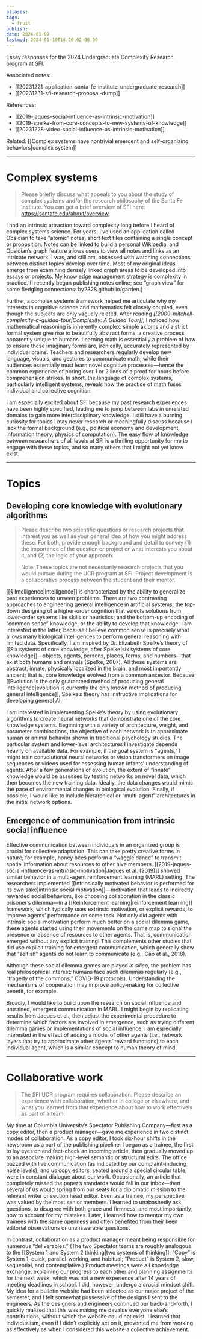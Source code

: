 ```yaml
---
aliases: 
tags:
  - fruit
publish: 
date: 2024-01-09
lastmod: 2024-01-10T14:20:02-08:00
---
```

Essay responses for the 2024 Undergraduate Complexity Research program at SFI.

Associated notes:
- [[20231221-application-santa-fe-institute-undergraduate-research]]
- [[20231231-sfi-research-proposal-dump]]

References:
- [[2019-jaques-social-influence-as-intrinsic-motivation]]
- [[2019-spelke-from-core-concepts-to-new-systems-of-knowledge]]
- [[20231228-video-social-influence-as-intrinsic-motivation]]

Related: [[Complex systems have nontrivial emergent and self-organizing behaviors|complex system]]

---
# Complex systems

>Please briefly discuss what appeals to you about the study of complex systems and/or the research philosophy of the Santa Fe Institute. You can get a brief overview of SFI here: https://santafe.edu/about/overview

I had an intrinsic attraction toward complexity long before I heard of complex systems science. For years, I’ve used an application called Obsidian to take “atomic” notes, short text files containing a single concept or proposition. Notes can be linked to build a personal Wikipedia, and Obsidian’s graph feature allows users to view all notes and links as an intricate network. I was, and still am, obsessed with watching connections between distinct topics develop over time. Most of my original ideas emerge from examining densely linked graph areas to be developed into essays or projects. My knowledge management strategy is complexity in practice. (I recently began publishing notes online; see “graph view” for some fledgling connections: by2328.github.io/garden.)

Further, a complex systems framework helped me articulate why my interests in cognitive science and mathematics felt closely coupled, even though the subjects are only vaguely related. After reading *[[2009-mitchell-complexity-a-guided-tour|Complexity: A Guided Tour]]*, I noticed how mathematical reasoning is inherently complex: simple axioms and a strict formal system give rise to beautifully abstract forms, a creative process apparently unique to humans. Learning math is essentially a problem of how to ensure these imaginary forms are, ironically, accurately represented by individual brains. Teachers and researchers regularly develop new language, visuals, and gestures to communicate math, while their audiences essentially must learn novel cognitive processes—hence the common experience of poring over 1 or 2 lines of a proof for hours before comprehension strikes. In short, the language of complex systems, particularly intelligent systems, reveals how the practice of math fuses individual and collective cognition.

I am especially excited about SFI because my past research experiences have been highly specified, leading me to jump between labs in unrelated domains to gain more interdisciplinary knowledge. I still have a burning curiosity for topics I may never research or meaningfully discuss because I lack the formal background (e.g., political economy and development, information theory, physics of computation). The easy flow of knowledge between researchers of all levels at SFI is a thrilling opportunity for me to engage with these topics, and so many others that I might not yet know exist.

----
# Topics

## Developing core knowledge with evolutionary algorithms

>Please describe two scientific questions or research projects that interest you as well as your general idea of how you might address these. For both, provide enough background and detail to convey (1) the importance of the question or project or what interests you about it, and (2) the logic of your approach. 
>
>Note: These topics are not necessarily research projects that you would pursue during the UCR program at SFI. Project development is a collaborative process between the student and their mentor.

[[§ Intelligence|Intelligence]] is characterized by the ability to generalize past experiences to unseen problems. There are two contrasting approaches to engineering general intelligence in artificial systems: the top-down designing of a higher-order cognition that selects solutions from lower-order systems like skills or heuristics; and the bottom-up encoding of “common sense” knowledge, or the ability to develop that knowledge. I am interested in the latter, because I believe common sense is precisely what allows many biological intelligences to perform general reasoning with limited data. Specifically, I am inspired by Dr. Elizabeth Spelke’s theory of [[Six systems of core knowledge, after Spelke|six systems of core knowledge]]—objects, agents, persons, places, forms, and numbers—that exist both humans and animals (Spelke, 2007). All these systems are abstract, innate, physically localized in the brain, and most importantly ancient; that is, core knowledge evolved from a common ancestor. Because [[Evolution is the only guaranteed method of producing general intelligence|evolution is currently the only known method of producing general intelligence]], Spelke’s theory has instructive implications for developing general AI.

I am interested in implementing Spelke’s theory by using evolutionary algorithms to create neural networks that demonstrate one of the core knowledge systems. Beginning with a variety of architecture, weight, and parameter combinations, the objective of each network is to approximate human or animal behavior shown in traditional psychology studies. The particular system and lower-level architectures I investigate depends heavily on available data. For example, if the goal system is “agents,” I might train convolutional neural networks or vision transformers on image sequences or videos used for assessing human infants’ understanding of agents. After a few generations of evolution, the extent of “innate” knowledge would be assessed by testing networks on novel data, which then becomes the new training data. Ideally, the data changes would mimic the pace of environmental changes in biological evolution. Finally, if possible, I would like to include hierarchical or “multi-agent” architectures in the initial network options. 

## Emergence of communication from intrinsic social influence

Effective communication between individuals in an organized group is crucial for collective adaptation. This can take pretty creative forms in nature; for example, honey bees perform a “waggle dance” to transmit spatial information about resources to other hive members. [[2019-jaques-social-influence-as-intrinsic-motivation|Jaques et al. (2019)]] showed similar behavior in a multi-agent reinforcement learning (MARL) setting. The researchers implemented [[Intrinsically motivated behavior is performed for its own sake|intrinsic social motivation]]—motivation that leads to indirectly rewarded social behaviors, like choosing collaboration in the classic prisoner’s dilemma—in a [[Reinforcement learning|reinforcement learning]] framework, which typically uses extrinsic motivation, or explicit rewards, to improve agents’ performance on some task. Not only did agents with intrinsic social motivation perform much better on a social dilemma game, these agents started using their movements on the game map to signal the presence or absence of resources to other agents. That is, communication emerged without any explicit training! This complements other studies that did use explicit training for emergent communication, which generally show that “selfish” agents do not learn to communicate (e.g., Cao et al., 2018). 

Although these social dilemma games are played *in silico*, the problem has real philosophical interest: humans face such dilemmas regularly (e.g., “tragedy of the commons,” COVID-19 protocols). Understanding the mechanisms of cooperation may improve policy-making for collective benefit, for example.

Broadly, I would like to build upon the research on social influence and untrained, emergent communication in MARL. I might begin by replicating results from Jaques et al., then adjust the experimental procedure to determine which factors are involved in emergence, such as trying different dilemma games or implementations of social influence. I am especially interested in the effect of adding a model of other agents (i.e., network layers that try to approximate other agents’ reward functions) to each individual agent, which is a similar concept to human theory of mind.

---
# Collaborative work

>The SFI UCR program requires collaboration. Please describe an experience with collaboration, whether in college or elsewhere, and what you learned from that experience about how to work effectively as part of a team.

My time at Columbia University’s Spectator Publishing Company—first as a copy editor, then a product manager—gave me experience in two distinct modes of collaboration. As a copy editor, I took six-hour shifts in the newsroom as a part of the publishing pipeline: I began as a trainee, the first to lay eyes on and fact-check an incoming article, then gradually moved up to an associate making high-level semantic or structural edits. The office buzzed with live communication (as indicated by our complaint-inducing noise levels), and us copy editors, seated around a special circular table, were in constant dialogue about our work. Occasionally, an article that completely missed the paper’s standards would fall in our inbox—then several of us would spring from our seats for a diplomatic mission to the relevant writer or section head editor. Even as a trainee, my perspective was valued by the most senior members. I learned to unabashedly ask questions, to disagree with both grace and firmness, and most importantly, how to account for my mistakes. Later, I learned how to mentor my own trainees with the same openness and often benefited from their keen editorial observations or unanswerable questions.

In contrast, collaboration as a product manager meant being responsible for numerous “deliverables.” (The two Spectator teams are roughly analogous to the [[System 1 and System 2 thinking|two systems of thinking]]: “Copy” is System 1, quick, parallel-working, and habitual; “Product” is System 2, slow, sequential, and contemplative.) Product meetings were all knowledge exchange, explaining our progress to each other and planning assignments for the next week, which was not a new experience after 14 years of meeting deadlines in school. I did, however, undergo a crucial mindset shift. My idea for a bulletin website had been selected as our major project of the semester, and I felt somewhat possessive of the designs I sent to the engineers. As the designers and engineers continued our back-and-forth, I quickly realized that this was making me devalue everyone else’s contributions, without which the website could not exist. I learned that individualism, even if I didn’t explicitly act on it, prevented me from working as effectively as when I considered this website a collective achievement.